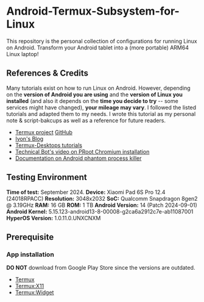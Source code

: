 # Android-Termux-Subsystem-for-Linux

This repository is the personal collection of configurations for running Linux on Android. Transform your Android tablet into a (more portable) ARM64 Linux laptop!

## References & Credits

Many tutorials exist on how to run Linux on Android. However, depending on the **version of Android you are using** and the **version of Linux you installed** (and also it depends on the **time you decide to try** -- some services might have changed), **your mileage may vary**. 
I followed the listed tutorials and adapted them to my needs.
I wrote this tutorial as my personal note & script-bakcups as well as a reference for future readers.

- [Termux project](https://termux.dev/en/) [GitHub](https://github.com/termux/termux-app)
- [Ivon's Blog](https://ivonblog.com/en-us/posts/termux-proot-distro-ubuntu/)
- [Termux-Desktops tutorials](https://github.com/LinuxDroidMaster/Termux-Desktops)
- [Technical Bot's video on PRoot Chromium installation](https://www.youtube.com/watch?v=SA03NwenOck)
- [Documentation on Android phantom process killer](https://github.com/agnostic-apollo/Android-Docs/blob/master/en/docs/apps/processes/phantom-cached-and-empty-processes.md)

## Testing Environment

**Time of test:** September 2024.
**Device:** Xiaomi Pad 6S Pro 12.4 (24018RPACC)
**Resolution:** 3048x2032
**SoC:** Qualcomm Snapdragon 8gen2 @ 3.19GHz
**RAM:** 16 GB
**ROM:** 1 TB
**Android Version:** 14 (Patch 2024-09-01)
**Android Kernel:** 5.15.123-android13-8-00008-g2ca6a2912c7e-ab11087001
**HyperOS Version:** 1.0.11.0.UNXCNXM

## Prerequisite

### App installation

**DO NOT** download from Google Play Store since the versions are outdated.

- [Termux](https://github.com/termux/termux-app/releases)
- [Termux:X11](https://github.com/termux/termux-x11/releases/tag/nightly)
- [Termux:Widget]()
